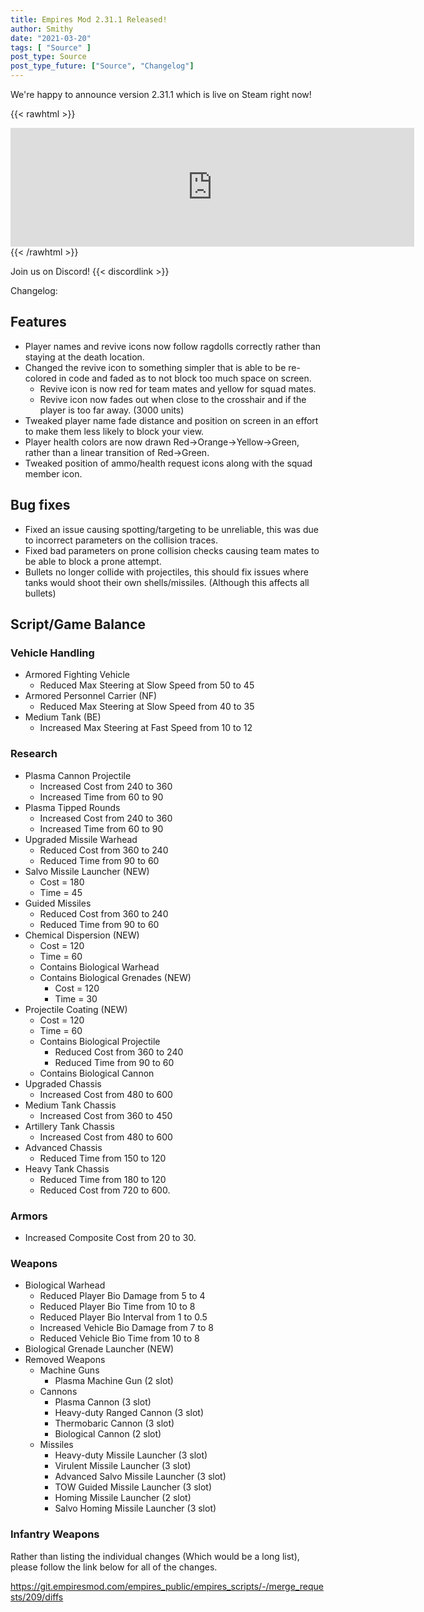 ```yaml
---
title: Empires Mod 2.31.1 Released!
author: Smithy
date: "2021-03-20"
tags: [ "Source" ]
post_type: Source
post_type_future: ["Source", "Changelog"]
---
```



We're happy to announce version 2.31.1 which is live on Steam right now!

{{< rawhtml >}}
<iframe src="https://store.steampowered.com/widget/17740/" frameborder="0" width="646" height="190"></iframe>
{{< /rawhtml >}}

Join us on Discord! {{< discordlink >}}

Changelog:
## Features

- Player names and revive icons now follow ragdolls correctly rather than staying at the death location.
- Changed the revive icon to something simpler that is able to be re-colored in code and faded as to not block too much space on screen.
	- Revive icon is now red for team mates and yellow for squad mates.
	- Revive icon now fades out when close to the crosshair and if the player is too far away. (3000 units)
- Tweaked player name fade distance and position on screen in an effort to make them less likely to block your view.
- Player health colors are now drawn Red->Orange->Yellow->Green, rather than a linear transition of Red->Green.
- Tweaked position of ammo/health request icons along with the squad member icon.


## Bug fixes

- Fixed an issue causing spotting/targeting to be unreliable, this was due to  incorrect parameters on the collision traces.
- Fixed bad parameters on prone collision checks causing team mates to be able to block a prone attempt.
- Bullets no longer collide with projectiles, this should fix issues where tanks would shoot their own shells/missiles. (Although this affects all bullets)


## Script/Game Balance

### Vehicle Handling

- Armored Fighting Vehicle
	- Reduced Max Steering at Slow Speed from 50 to 45
- Armored Personnel Carrier (NF)
	- Reduced Max Steering at Slow Speed from 40 to 35
- Medium Tank (BE)
	- Increased Max Steering at Fast Speed from 10 to 12

### Research

- Plasma Cannon Projectile
	- Increased Cost from 240 to 360
	- Increased Time from 60 to 90
- Plasma Tipped Rounds
	- Increased Cost from 240 to 360
	- Increased Time from 60 to 90
- Upgraded Missile Warhead
	- Reduced Cost from 360 to 240
	- Reduced Time from 90 to 60
- Salvo Missile Launcher (NEW)
	- Cost = 180
	- Time = 45
- Guided Missiles
	- Reduced Cost from 360 to 240
	- Reduced Time from 90 to 60
- Chemical Dispersion (NEW)
	- Cost = 120
	- Time = 60
	- Contains Biological Warhead
	- Contains Biological Grenades (NEW)
		- Cost = 120
		- Time = 30
- Projectile Coating (NEW)
	- Cost = 120
	- Time = 60
	- Contains Biological Projectile
		- Reduced Cost from 360 to 240
		- Reduced Time from 90 to 60
	- Contains Biological Cannon
- Upgraded Chassis
	- Increased Cost from 480 to 600
- Medium Tank Chassis
	- Increased Cost from 360 to 450
- Artillery Tank Chassis
	- Increased Cost from 480 to 600
- Advanced Chassis
	- Reduced Time from 150 to 120
- Heavy Tank Chassis
	- Reduced Time from 180 to 120
	- Reduced Cost from 720 to 600.

### Armors

- Increased Composite Cost from 20 to 30.


### Weapons

- Biological Warhead
	- Reduced Player Bio Damage from 5 to 4
	- Reduced Player Bio Time from 10 to 8
	- Reduced Player Bio Interval from 1 to 0.5
	- Increased Vehicle Bio Damage from 7 to 8
	- Reduced Vehicle Bio Time from 10 to 8
- Biological Grenade Launcher (NEW)
- Removed Weapons
	- Machine Guns
		- Plasma Machine Gun (2 slot)
	- Cannons
		- Plasma Cannon (3 slot)
		- Heavy-duty Ranged Cannon (3 slot)
		- Thermobaric Cannon (3 slot)
		- Biological Cannon (2 slot)
	- Missiles
		- Heavy-duty Missile Launcher (3 slot)
		- Virulent Missile Launcher (3 slot)
		- Advanced Salvo Missile Launcher (3 slot)
		- TOW Guided Missile Launcher (3 slot)
		- Homing Missile Launcher (2 slot)
		- Salvo Homing Missile Launcher (3 slot)

### Infantry Weapons

Rather than listing the individual changes (Which would be a long list), please follow the link below for all of the changes.

https://git.empiresmod.com/empires_public/empires_scripts/-/merge_requests/209/diffs


